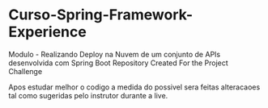 # Curso-Spring-Framework-Experience
Modulo - Realizando Deploy na Nuvem de um conjunto de APIs desenvolvida com Spring Boot
Repository Created For the Project Challenge

Apos estudar melhor o codigo a medida do possivel sera feitas alteracaoes tal como sugeridas pelo instrutor durante a live.
